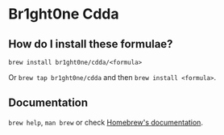 # Br1ght0ne Cdda

## How do I install these formulae?

`brew install br1ght0ne/cdda/<formula>`

Or `brew tap br1ght0ne/cdda` and then `brew install <formula>`.

## Documentation

`brew help`, `man brew` or check [Homebrew's documentation](https://docs.brew.sh).
